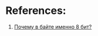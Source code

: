 
# References:

1. [Почему в байте именно 8 бит?](https://habr.com/ru/companies/ruvds/articles/743000/)